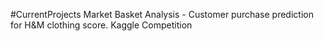 #CurrentProjects
Market Basket Analysis - Customer purchase prediction for H&M clothing score.
Kaggle Competition 

